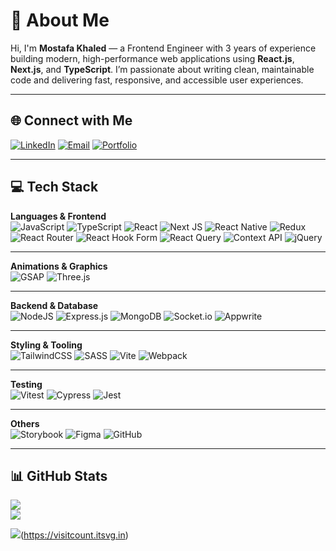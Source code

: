 # 💫 About Me
Hi, I'm **Mostafa Khaled** — a Frontend Engineer with 3 years of experience building modern, high-performance web applications using **React.js**, **Next.js**, and **TypeScript**. I’m passionate about writing clean, maintainable code and delivering fast, responsive, and accessible user experiences.

---

## 🌐 Connect with Me  

[![LinkedIn](https://img.shields.io/badge/LinkedIn-%230077B5.svg?style=flat-square&logo=linkedin&logoColor=white)](https://linkedin.com/in/mostafa-khaled-4527801b5)  [![Email](https://img.shields.io/badge/Email-D14836?style=flat-square&logo=gmail&logoColor=white)](mailto:m.khaled201774@gmail.com)  [![Portfolio](https://img.shields.io/badge/Portfolio-000000?style=flat-square&logo=About.me&logoColor=white)](https://portfolio2-rho-hazel.vercel.app/)

---

## 💻 Tech Stack

**Languages & Frontend**  
![JavaScript](https://img.shields.io/badge/javascript-%23323330.svg?style=flat-square&logo=javascript&logoColor=%23F7DF1E) ![TypeScript](https://img.shields.io/badge/typescript-%23007ACC.svg?style=flat-square&logo=typescript&logoColor=white) ![React](https://img.shields.io/badge/react-%2320232a.svg?style=flat-square&logo=react&logoColor=%2361DAFB) ![Next JS](https://img.shields.io/badge/Next-black?style=flat-square&logo=next.js&logoColor=white) ![React Native](https://img.shields.io/badge/react_native-%2320232a.svg?style=flat-square&logo=react&logoColor=%2361DAFB) ![Redux](https://img.shields.io/badge/redux-%23593d88.svg?style=flat-square&logo=redux&logoColor=white) ![React Router](https://img.shields.io/badge/React_Router-CA4245?style=flat-square&logo=react-router&logoColor=white) ![React Hook Form](https://img.shields.io/badge/React%20Hook%20Form-%23EC5990.svg?style=flat-square&logo=reacthookform&logoColor=white) ![React Query](https://img.shields.io/badge/-React%20Query-FF4154?style=flat-square&logo=react%20query&logoColor=white) ![Context API](https://img.shields.io/badge/Context--Api-000000?style=flat-square&logo=react) ![jQuery](https://img.shields.io/badge/jquery-%230769AD.svg?style=flat-square&logo=jquery&logoColor=white)

---

**Animations & Graphics**  
![GSAP](https://img.shields.io/badge/GSAP-88CE02.svg?style=flat-square&logo=greensock&logoColor=white) ![Three.js](https://img.shields.io/badge/three.js-black?style=flat-square&logo=three.js&logoColor=white)

---

**Backend & Database**  
![NodeJS](https://img.shields.io/badge/node.js-6DA55F?style=flat-square&logo=node.js&logoColor=white) ![Express.js](https://img.shields.io/badge/express.js-%23404d59.svg?style=flat-square&logo=express&logoColor=%2361DAFB) ![MongoDB](https://img.shields.io/badge/MongoDB-%234ea94b.svg?style=flat-square&logo=mongodb&logoColor=white) ![Socket.io](https://img.shields.io/badge/Socket.io-black?style=flat-square&logo=socket.io&badgeColor=010101) ![Appwrite](https://img.shields.io/badge/Appwrite-%23FD366E.svg?style=flat-square&logo=appwrite&logoColor=white)

---

**Styling & Tooling**  
![TailwindCSS](https://img.shields.io/badge/tailwindcss-%2338B2AC.svg?style=flat-square&logo=tailwind-css&logoColor=white) ![SASS](https://img.shields.io/badge/SASS-hotpink.svg?style=flat-square&logo=SASS&logoColor=white) ![Vite](https://img.shields.io/badge/vite-%23646CFF.svg?style=flat-square&logo=vite&logoColor=white) ![Webpack](https://img.shields.io/badge/webpack-%238DD6F9.svg?style=flat-square&logo=webpack&logoColor=black)

---

**Testing**  
![Vitest](https://img.shields.io/badge/Vitest-6E9F18?style=flat-square&logo=vitest&logoColor=white) ![Cypress](https://img.shields.io/badge/Cypress-17202C?style=flat-square&logo=cypress&logoColor=white) ![Jest](https://img.shields.io/badge/Jest-C21325?style=flat-square&logo=jest&logoColor=white)

---

**Others**  
![Storybook](https://img.shields.io/badge/-Storybook-FF4785?style=flat-square&logo=storybook&logoColor=white) ![Figma](https://img.shields.io/badge/figma-%23F24E1E.svg?style=flat-square&logo=figma&logoColor=white) ![GitHub](https://img.shields.io/badge/github-%23121011.svg?style=flat-square&logo=github&logoColor=white)

---

## 📊 GitHub Stats
![](https://nirzak-streak-stats.vercel.app/?user=Mo74806&theme=dark&hide_border=true)  
![](https://github-readme-stats.vercel.app/api/top-langs/?username=Mo74806&theme=dark&hide_border=true&include_all_commits=false&count_private=false&layout=compact)

![](https://visitcount.itsvg.in/api?id=Mo74806&icon=0&color=0)(https://visitcount.itsvg.in)

